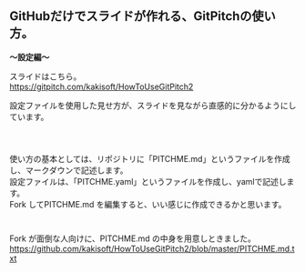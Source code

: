 ## GitHubだけでスライドが作れる、GitPitchの使い方。  
**～設定編～**

スライドはこちら。  
https://gitpitch.com/kakisoft/HowToUseGitPitch2

設定ファイルを使用した見せ方が、スライドを見ながら直感的に分かるようにしています。

　  
　  
使い方の基本としては、リポジトリに「PITCHME.md」というファイルを作成し、マークダウンで記述します。    
設定ファイルは、「PITCHME.yaml」というファイルを作成し、yamlで記述します。    
Fork してPITCHME.md を編集すると、いい感じに作成できるかと思います。    
　  
　  
　  
Fork が面倒な人向けに、PITCHME.md の中身を用意しときました。    
https://github.com/kakisoft/HowToUseGitPitch2/blob/master/PITCHME.md.txt
